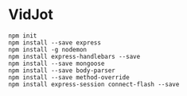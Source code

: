 # VidJot
```npm init```<br />
```npm install --save express```<br />
```npm install -g nodemon```<br />
```npm install express-handlebars --save```<br />
```npm install --save mongoose```<br />
```npm install --save body-parser```<br />
```npm install --save method-override```<br />
```npm install express-session connect-flash --save```<br />